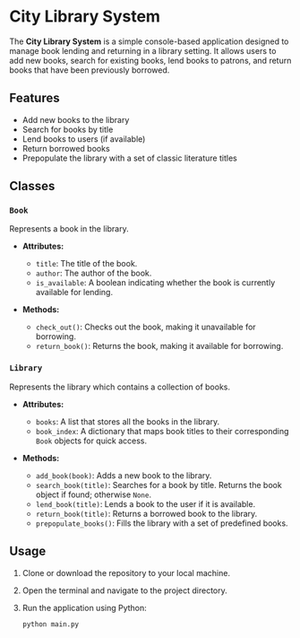 # City Library System

The **City Library System** is a simple console-based application designed to manage book lending and returning in a library setting. It allows users to add new books, search for existing books, lend books to patrons, and return books that have been previously borrowed.

## Features

- Add new books to the library
- Search for books by title
- Lend books to users (if available)
- Return borrowed books
- Prepopulate the library with a set of classic literature titles

## Classes

### `Book`
Represents a book in the library.

- **Attributes:**
  - `title`: The title of the book.
  - `author`: The author of the book.
  - `is_available`: A boolean indicating whether the book is currently available for lending.

- **Methods:**
  - `check_out()`: Checks out the book, making it unavailable for borrowing.
  - `return_book()`: Returns the book, making it available for borrowing.

### `Library`
Represents the library which contains a collection of books.

- **Attributes:**
  - `books`: A list that stores all the books in the library.
  - `book_index`: A dictionary that maps book titles to their corresponding `Book` objects for quick access.

- **Methods:**
  - `add_book(book)`: Adds a new book to the library.
  - `search_book(title)`: Searches for a book by title. Returns the book object if found; otherwise `None`.
  - `lend_book(title)`: Lends a book to the user if it is available.
  - `return_book(title)`: Returns a borrowed book to the library.
  - `prepopulate_books()`: Fills the library with a set of predefined books.

## Usage

1. Clone or download the repository to your local machine.
2. Open the terminal and navigate to the project directory.
3. Run the application using Python:

   ```bash
   python main.py
